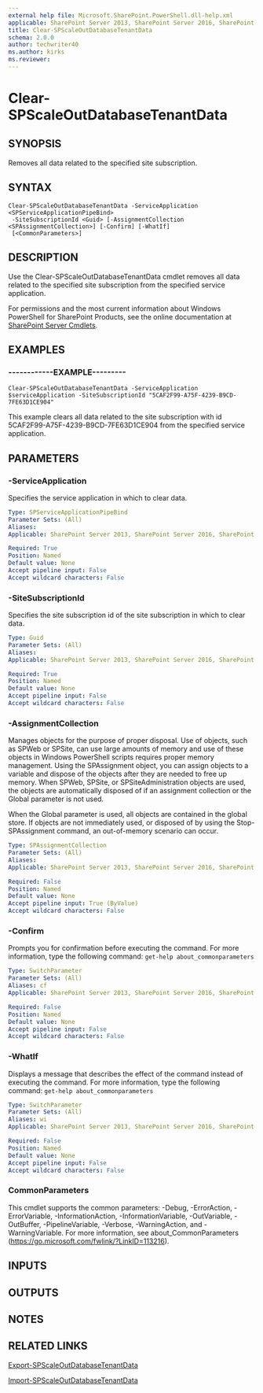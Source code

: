```yaml
---
external help file: Microsoft.SharePoint.PowerShell.dll-help.xml
applicable: SharePoint Server 2013, SharePoint Server 2016, SharePoint Server 2019
title: Clear-SPScaleOutDatabaseTenantData
schema: 2.0.0
author: techwriter40
ms.author: kirks
ms.reviewer:
---
```


# Clear-SPScaleOutDatabaseTenantData

## SYNOPSIS

Removes all data related to the specified site subscription.



## SYNTAX

```
Clear-SPScaleOutDatabaseTenantData -ServiceApplication <SPServiceApplicationPipeBind>
 -SiteSubscriptionId <Guid> [-AssignmentCollection <SPAssignmentCollection>] [-Confirm] [-WhatIf]
 [<CommonParameters>]
```

## DESCRIPTION
Use the Clear-SPScaleOutDatabaseTenantData cmdlet removes all data related to the specified site subscription from the specified service application.

For permissions and the most current information about Windows PowerShell for SharePoint Products, see the online documentation at [SharePoint Server Cmdlets](https://docs.microsoft.com/powershell/sharepoint/sharepoint-server/sharepoint-server-cmdlets).

## EXAMPLES

### ------------EXAMPLE--------- 
```
Clear-SPScaleOutDatabaseTenantData -ServiceApplication $serviceApplication -SiteSubscriptionId "5CAF2F99-A75F-4239-B9CD-7FE63D1CE904"
```

This example clears all data related to the site subscription with id 5CAF2F99-A75F-4239-B9CD-7FE63D1CE904 from the specified service application.

## PARAMETERS

### -ServiceApplication
Specifies the service application in which to clear data.

```yaml
Type: SPServiceApplicationPipeBind
Parameter Sets: (All)
Aliases: 
Applicable: SharePoint Server 2013, SharePoint Server 2016, SharePoint Server 2019

Required: True
Position: Named
Default value: None
Accept pipeline input: False
Accept wildcard characters: False
```

### -SiteSubscriptionId
Specifies the site subscription id of the site subscription in which to clear data.

```yaml
Type: Guid
Parameter Sets: (All)
Aliases: 
Applicable: SharePoint Server 2013, SharePoint Server 2016, SharePoint Server 2019

Required: True
Position: Named
Default value: None
Accept pipeline input: False
Accept wildcard characters: False
```

### -AssignmentCollection
Manages objects for the purpose of proper disposal.
Use of objects, such as SPWeb or SPSite, can use large amounts of memory and use of these objects in Windows PowerShell scripts requires proper memory management.
Using the SPAssignment object, you can assign objects to a variable and dispose of the objects after they are needed to free up memory.
When SPWeb, SPSite, or SPSiteAdministration objects are used, the objects are automatically disposed of if an assignment collection or the Global parameter is not used.

When the Global parameter is used, all objects are contained in the global store.
If objects are not immediately used, or disposed of by using the Stop-SPAssignment command, an out-of-memory scenario can occur.

```yaml
Type: SPAssignmentCollection
Parameter Sets: (All)
Aliases: 
Applicable: SharePoint Server 2013, SharePoint Server 2016, SharePoint Server 2019

Required: False
Position: Named
Default value: None
Accept pipeline input: True (ByValue)
Accept wildcard characters: False
```

### -Confirm
Prompts you for confirmation before executing the command.
For more information, type the following command: `get-help about_commonparameters`

```yaml
Type: SwitchParameter
Parameter Sets: (All)
Aliases: cf
Applicable: SharePoint Server 2013, SharePoint Server 2016, SharePoint Server 2019

Required: False
Position: Named
Default value: None
Accept pipeline input: False
Accept wildcard characters: False
```

### -WhatIf
Displays a message that describes the effect of the command instead of executing the command.
For more information, type the following command: `get-help about_commonparameters`

```yaml
Type: SwitchParameter
Parameter Sets: (All)
Aliases: wi
Applicable: SharePoint Server 2013, SharePoint Server 2016, SharePoint Server 2019

Required: False
Position: Named
Default value: None
Accept pipeline input: False
Accept wildcard characters: False
```

### CommonParameters
This cmdlet supports the common parameters: -Debug, -ErrorAction, -ErrorVariable, -InformationAction, -InformationVariable, -OutVariable, -OutBuffer, -PipelineVariable, -Verbose, -WarningAction, and -WarningVariable. For more information, see about_CommonParameters (https://go.microsoft.com/fwlink/?LinkID=113216).

## INPUTS

## OUTPUTS

## NOTES

## RELATED LINKS

[Export-SPScaleOutDatabaseTenantData](Export-SPScaleOutDatabaseTenantData.md)

[Import-SPScaleOutDatabaseTenantData](Import-SPScaleOutDatabaseTenantData.md)

